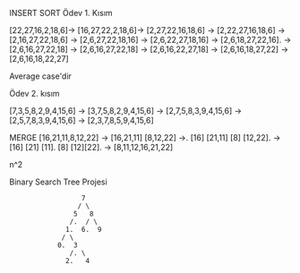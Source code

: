 
 INSERT SORT
Ödev 1. Kısım

[22,27,16,2,18,6]-> [16,27,22,2,18,6]-> [2,27,22,16,18,6] -> [2,22,27,16,18,6] -> [2,16,27,22,18,6] -> [2,6,27,22,18,16] -> [2,6,22,27,18,16]
-> [2,6,18,27,22,16]. -> [2,6,16,27,22,18] -> [2,6,16,27,22,18] -> [2,6,16,22,27,18] -> [2,6,16,18,27,22] -> [2,6,16,18,22,27]


Average case'dir


Ödev 2. kısım

[7,3,5,8,2,9,4,15,6] -> [3,7,5,8,2,9,4,15,6]  -> [2,7,5,8,3,9,4,15,6] -> [2,5,7,8,3,9,4,15,6] -> [2,3,7,8,5,9,4,15,6]



MERGE
[16,21,11,8,12,22] -> [16,21,11]  [8,12,22]  ->. [16] [21,11] [8] [12,22].  -> [16] [21] [11]. [8] [12][22]. -> [8,11,12,16,21,22]

n^2


Binary Search Tree Projesi

                      7
                     / \
                    5   8
                   /.  / \  
                  1.  6.  9 
                 / \
                0.  3
                   /. \
                  2.   4
